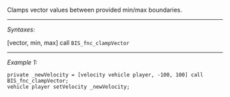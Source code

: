 Clamps vector values between provided min/max boundaries.


---
*Syntaxes:*

[vector, min, max] call `BIS_fnc_clampVector`

---
*Example 1:*

```sqf
private _newVelocity = [velocity vehicle player, -100, 100] call BIS_fnc_clampVector;
vehicle player setVelocity _newVelocity;
```